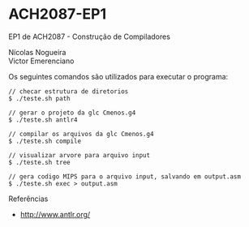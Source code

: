 # ACH2087-EP1

EP1 de ACH2087 - Construção de Compiladores

Nícolas Nogueira  
Victor Emerenciano


Os seguintes comandos são utilizados para executar o programa:

```
// checar estrutura de diretorios
$ ./teste.sh path 				

// gerar o projeto da glc Cmenos.g4	
$ ./teste.sh antlr4

// compilar os arquivos da glc Cmenos.g4			
$ ./teste.sh compile 				

// visualizar arvore para arquivo input
$ ./teste.sh tree 				

// gera codigo MIPS para o arquivo input, salvando em output.asm	
$ ./teste.sh exec > output.asm		
```



Referências
- http://www.antlr.org/